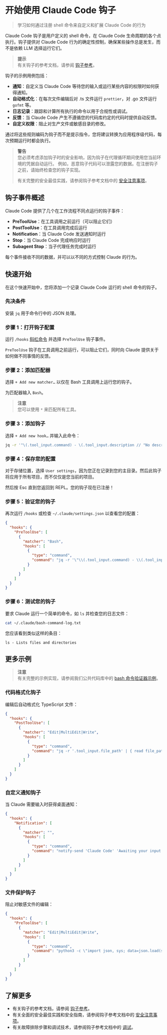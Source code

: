 # 开始使用 Claude Code 钩子

> 学习如何通过注册 shell 命令来自定义和扩展 Claude Code 的行为

Claude Code 钩子是用户定义的 shell 命令，在 Claude Code 生命周期的各个点执行。钩子提供对 Claude Code 行为的确定性控制，确保某些操作总是发生，而不是依赖 LLM 选择运行它们。

> **提示**  
> 有关钩子的参考文档，请参阅 [钩子参考](./hooks)。

钩子的示例用例包括：

* **通知**：自定义当 Claude Code 等待您的输入或运行某些内容的权限时如何获得通知。
* **自动格式化**：在每次文件编辑后对 .ts 文件运行 `prettier`，对 .go 文件运行 `gofmt` 等。
* **日志记录**：跟踪和计算所有执行的命令以用于合规性或调试。
* **反馈**：当 Claude Code 产生不遵循您的代码库约定的代码时提供自动反馈。
* **自定义权限**：阻止对生产文件或敏感目录的修改。

通过将这些规则编码为钩子而不是提示指令，您将建议转换为应用程序级代码，每次预期运行时都会执行。

> **警告**  
> 您必须考虑添加钩子时的安全影响，因为钩子在代理循环期间使用您当前环境的凭据自动运行。
> 例如，恶意钩子代码可以泄露您的数据。在注册钩子之前，请始终检查您的钩子实现。
>
> 有关完整的安全最佳实践，请参阅钩子参考文档中的 [安全注意事项](./hooks#security-considerations)。

## 钩子事件概述

Claude Code 提供了几个在工作流程不同点运行的钩子事件：

* **PreToolUse**：在工具调用之前运行（可以阻止它们）
* **PostToolUse**：在工具调用完成后运行
* **Notification**：当 Claude Code 发送通知时运行
* **Stop**：当 Claude Code 完成响应时运行
* **Subagent Stop**：当子代理任务完成时运行

每个事件接收不同的数据，并可以以不同的方式控制 Claude 的行为。

## 快速开始

在这个快速开始中，您将添加一个记录 Claude Code 运行的 shell 命令的钩子。

### 先决条件

安装 `jq` 用于命令行中的 JSON 处理。

### 步骤 1：打开钩子配置

运行 `/hooks` [斜杠命令](./slash-commands) 并选择 `PreToolUse` 钩子事件。

`PreToolUse` 钩子在工具调用之前运行，可以阻止它们，同时向 Claude 提供关于如何做不同事情的反馈。

### 步骤 2：添加匹配器

选择 `+ Add new matcher…` 以仅在 Bash 工具调用上运行您的钩子。

为匹配器输入 `Bash`。

> **注意**  
> 您可以使用 `*` 来匹配所有工具。

### 步骤 3：添加钩子

选择 `+ Add new hook…` 并输入此命令：

```bash
jq -r '"\(.tool_input.command) - \(.tool_input.description // "No description")"' >> ~/.claude/bash-command-log.txt
```

### 步骤 4：保存您的配置

对于存储位置，选择 `User settings`，因为您正在记录到您的主目录。然后此钩子将应用于所有项目，而不仅仅是您当前的项目。

然后按 Esc 直到您返回到 REPL。您的钩子现在已注册！

### 步骤 5：验证您的钩子

再次运行 `/hooks` 或检查 `~/.claude/settings.json` 以查看您的配置：

```json
{
  "hooks": {
    "PreToolUse": [
      {
        "matcher": "Bash",
        "hooks": [
          {
            "type": "command",
            "command": "jq -r '\"\\(.tool_input.command) - \\(.tool_input.description // \"No description\")\"' >> ~/.claude/bash-command-log.txt"
          }
        ]
      }
    ]
  }
}
```

### 步骤 6：测试您的钩子

要求 Claude 运行一个简单的命令，如 `ls` 并检查您的日志文件：

```bash
cat ~/.claude/bash-command-log.txt
```

您应该看到类似这样的条目：

```
ls - Lists files and directories
```

## 更多示例

> **注意**  
> 有关完整的示例实现，请参阅我们公共代码库中的 [bash 命令验证器示例](https://github.com/anthropics/claude-code/blob/main/examples/hooks/bash_command_validator_example.py)。

### 代码格式化钩子

编辑后自动格式化 TypeScript 文件：

```json
{
  "hooks": {
    "PostToolUse": [
      {
        "matcher": "Edit|MultiEdit|Write",
        "hooks": [
          {
            "type": "command",
            "command": "jq -r '.tool_input.file_path' | { read file_path; if echo \"$file_path\" | grep -q '\\.ts$'; then npx prettier --write \"$file_path\"; fi; }"
          }
        ]
      }
    ]
  }
}
```

### 自定义通知钩子

当 Claude 需要输入时获得桌面通知：

```json
{
  "hooks": {
    "Notification": [
      {
        "matcher": "",
        "hooks": [
          {
            "type": "command",
            "command": "notify-send 'Claude Code' 'Awaiting your input'"
          }
        ]
      }
    ]
  }
}
```

### 文件保护钩子

阻止对敏感文件的编辑：

```json
{
  "hooks": {
    "PreToolUse": [
      {
        "matcher": "Edit|MultiEdit|Write",
        "hooks": [
          {
            "type": "command",
            "command": "python3 -c \"import json, sys; data=json.load(sys.stdin); path=data.get('tool_input',{}).get('file_path',''); sys.exit(2 if any(p in path for p in ['.env', 'package-lock.json', '.git/']) else 0)\""
          }
        ]
      }
    ]
  }
}
```

## 了解更多

* 有关钩子的参考文档，请参阅 [钩子参考](./hooks)。
* 有关全面的安全最佳实践和安全指南，请参阅钩子参考文档中的 [安全注意事项](./hooks#security-considerations)。
* 有关故障排除步骤和调试技术，请参阅钩子参考文档中的 [调试](./hooks#debugging)。